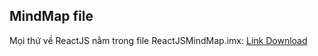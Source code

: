 ## MindMap file
Mọi thứ về ReactJS nằm trong file ReactJSMindMap.imx:
[Link Download](https://github.com/thanhtungtnt/hocreactjs/blob/main/ReactJSMindMap.imx)